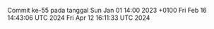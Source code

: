 Commit ke-55 pada tanggal Sun Jan 01 14:00 2023 +0100
Fri Feb 16 14:43:06 UTC 2024
Fri Apr 12 16:11:33 UTC 2024
